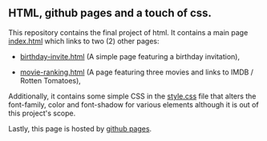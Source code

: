 ## HTML, github pages and a touch of css.

This repository contains the final project of html. It contains a main page [index.html](https://github.com/konstantinosy/html-css-page/blob/main/index.html) which links to two (2) other pages:

* [birthday-invite.html](https://github.com/konstantinosy/html-css-page/blob/main/public/birthday-invite.html) (A simple page featuring a birthday invitation),

* [movie-ranking.html](https://github.com/konstantinosy/html-css-page/blob/main/public/movie-ranking.html) (A page featuring three movies and links to IMDB / Rotten Tomatoes),

Additionally, it contains some simple CSS in the [style.css](https://github.com/konstantinosy/html-css-page/blob/main/style.css) file that alters the font-family, color and font-shadow for various elements although it is out of this project's scope.

Lastly, this page is hosted by [github pages](https://pages.github.com/).

  


